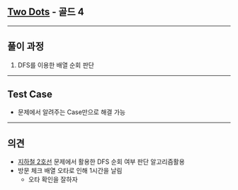 ## [Two Dots](https://www.acmicpc.net/problem/16929) - 골드 4

---

## 풀이 과정
1. DFS를 이용한 배열 순회 판단

---

## Test Case
- 문제에서 알려주는 Case만으로 해결 가능

---

## 의견
- [지하철 2호선](https://www.acmicpc.net/problem/16947) 문제에서 활용한 DFS 순회 여부 판단 알고리즘활용
- 방문 체크 배열 오타로 인해 1시간을 날림
  - 오타 확인을 잘하자